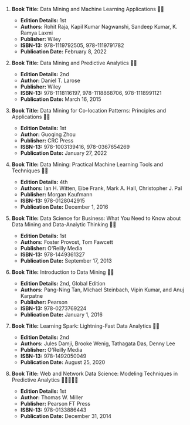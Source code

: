1. **Book Title:** Data Mining and Machine Learning Applications 📒🔐
   - **Edition Details:** 1st
   - **Authors:** Rohit Raja, Kapil Kumar Nagwanshi, Sandeep Kumar, K. Ramya Laxmi
   - **Publisher:** Wiley
   - **ISBN-13:** 978-1119792505, 978-1119791782
   - **Publication Date:** February 8, 2022

2. **Book Title:** Data Mining and Predictive Analytics 📒🔐
   - **Edition Details:** 2nd
   - **Author:** Daniel T. Larose
   - **Publisher:** Wiley
   - **ISBN-13:** 978-1118116197, 978-1118868706, 978-1118991121
   - **Publication Date:** March 16, 2015

3. **Book Title:** Data Mining for Co-location Patterns: Principles and Applications 📒🔐
   - **Edition Details:** 1st
   - **Author:** Guoqing Zhou
   - **Publisher:** CRC Press
   - **ISBN-13:** 978-1003139416, 978-0367654269
   - **Publication Date:** January 27, 2022

4. **Book Title:** Data Mining: Practical Machine Learning Tools and Techniques 📒🔐
   - **Edition Details:** 4th
   - **Authors:** Ian H. Witten, Eibe Frank, Mark A. Hall, Christopher J. Pal
   - **Publisher:** Morgan Kaufmann
   - **ISBN-13:** 978-0128042915
   - **Publication Date:** December 1, 2016

5. **Book Title:** Data Science for Business: What You Need to Know about Data Mining and Data-Analytic Thinking 📒🔐
   - **Edition Details:** 1st
   - **Authors:** Foster Provost, Tom Fawcett
   - **Publisher:** O'Reilly Media
   - **ISBN-13:** 978-1449361327
   - **Publication Date:** September 17, 2013

6. **Book Title:** Introduction to Data Mining 📒🔐
   - **Edition Details:** 2nd, Global Edition
   - **Authors:** Pang-Ning Tan, Michael Steinbach, Vipin Kumar, and Anuj Karpatne
   - **Publisher:** Pearson
   - **ISBN-13:** 978-0273769224
   - **Publication Date:** January 1, 2016

7. **Book Title:** Learning Spark: Lightning-Fast Data Analytics 📒🔐
   - **Edition Details:** 2nd
   - **Authors:** Jules Damji, Brooke Wenig, Tathagata Das, Denny Lee
   - **Publisher:** O'Reilly Media
   - **ISBN-13:** 978-1492050049
   - **Publication Date:** August 25, 2020

8. **Book Title:** Web and Network Data Science: Modeling Techniques in Predictive Analytics 🚨🚨🚨🚨🚨
   - **Edition Details:** 1st
   - **Author:** Thomas W. Miller
   - **Publisher:** Pearson FT Press
   - **ISBN-13:** 978-0133886443
   - **Publication Date:** December 31, 2014
